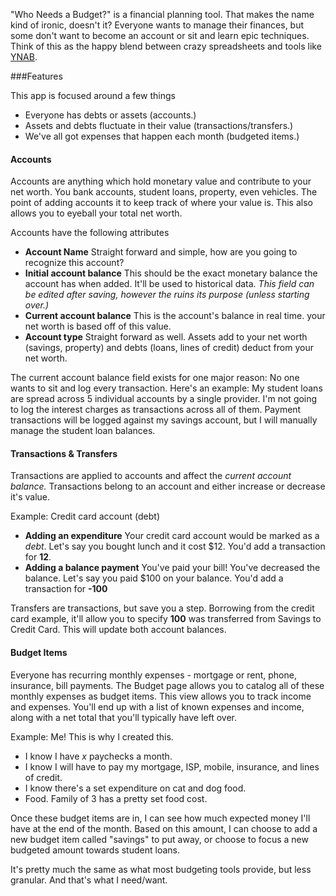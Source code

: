 "Who Needs a Budget?" is a financial planning tool. That makes the name kind of ironic, doesn't it? Everyone wants to manage their finances, but some don't want to become an account or sit and learn epic techniques. Think of this as the happy blend between crazy spreadsheets and tools like [YNAB](http://www.youneedabudget.com/).


###Features

This app is focused around a few things
* Everyone has debts or assets (accounts.)
* Assets and debts fluctuate in their value (transactions/transfers.)
* We've all got expenses that happen each month (budgeted items.)

#### Accounts

Accounts are anything which hold monetary value and contribute to your net worth. You bank accounts, student loans, property, even vehicles. The point of adding accounts it to keep track of where your value is. This also allows you to eyeball your total net worth.

Accounts have the following attributes

* **Account Name** Straight forward and simple, how are you going to recognize this account?
* **Initial account balance** This should be the exact monetary balance the account has when added. It'll be used to historical data. *This field can be edited after saving, however the ruins its purpose (unless starting over.)*
* **Current account balance** This is the account's balance in real time. your net worth is based off of this value.
* **Account type** Straight forward as well. Assets add to your net worth (savings, property) and debts (loans, lines of credit) deduct from your net worth.

The current account balance field exists for one major reason: No one wants to sit and log every transaction. Here's an example: My student loans are spread across 5 individual accounts by a single provider. I'm not going to log the interest charges as transactions across all of them. Payment transactions will be logged against my savings account, but I will manually manage the student loan balances.


#### Transactions & Transfers

Transactions are applied to accounts and affect the *current account balance.* Transactions belong to an account and either increase or decrease it's value.

Example: Credit card account (debt)
* **Adding an expenditure** Your credit card account would be marked as a *debt*. Let's say you bought lunch and it cost $12. You'd add a transaction for **12**.
* **Adding a balance payment** You've paid your bill! You've decreased the balance. Let's say you paid $100 on your balance. You'd add a transaction for **-100**

Transfers are transactions, but save you a step. Borrowing from the credit card example, it'll allow you to specify **100** was transferred from Savings to Credit Card. This will update both account balances.

#### Budget Items

Everyone has recurring monthly expenses - mortgage or rent, phone, insurance, bill payments. The Budget page allows you to catalog all of these monthly expenses as budget items. This view allows you to track income and expenses. You'll end up with a list of known expenses and income, along with a net total that you'll typically have left over.

Example: Me! This is why I created this.
* I know I have *x* paychecks a month.
* I know I will have to pay my mortgage, ISP, mobile, insurance, and lines of credit.
* I know there's a set expenditure on cat and dog food.
* Food. Family of 3 has a pretty set food cost.

Once these budget items are in, I can see how much expected money I'll have at the end of the month. Based on this amount, I can choose to add a new budget item called "savings" to put away, or choose to focus a new budgeted amount towards student loans.

It's pretty much the same as what most budgeting tools provide, but less granular. And that's what I need/want.
